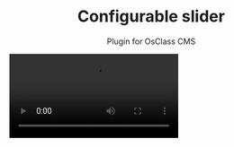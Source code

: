 <h1 align="center">Configurable slider</h1>
<p align="center">
Plugin for OsClass CMS
</p>

![](video-example.mp4)
